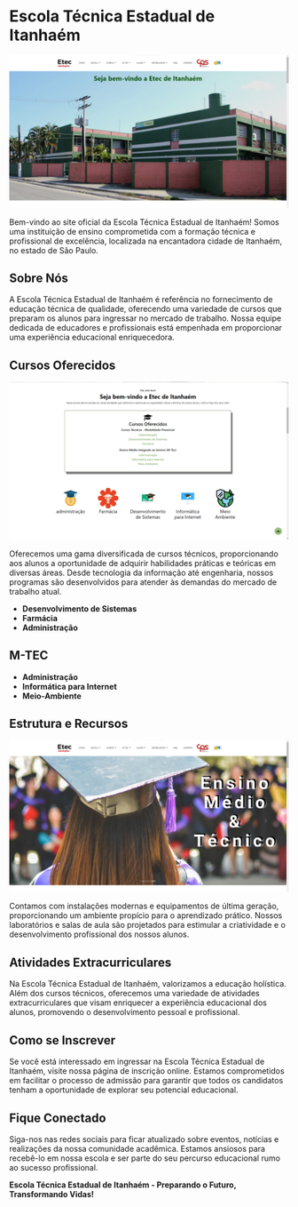 # Escola Técnica Estadual de Itanhaém

![Escola](src/assets/img/hme/siteimg.png)

Bem-vindo ao site oficial da Escola Técnica Estadual de Itanhaém! Somos uma instituição de ensino comprometida com a formação técnica e profissional de excelência, localizada na encantadora cidade de Itanhaém, no estado de São Paulo.

## Sobre Nós

A Escola Técnica Estadual de Itanhaém é referência no fornecimento de educação técnica de qualidade, oferecendo uma variedade de cursos que preparam os alunos para ingressar no mercado de trabalho. Nossa equipe dedicada de educadores e profissionais está empenhada em proporcionar uma experiência educacional enriquecedora.

## Cursos Oferecidos

![Cursos](src/assets/img/hme/siteimg2.png)

Oferecemos uma gama diversificada de cursos técnicos, proporcionando aos alunos a oportunidade de adquirir habilidades práticas e teóricas em diversas áreas. Desde tecnologia da informação até engenharia, nossos programas são desenvolvidos para atender às demandas do mercado de trabalho atual.

- **Desenvolvimento de Sistemas**
- **Farmácia**
- **Administração**

## M-TEC
- **Administração**
- **Informática para Internet**
- **Meio-Ambiente**

## Estrutura e Recursos

![Estrutura](src/assets/img/hme/siteimg4.png)

Contamos com instalações modernas e equipamentos de última geração, proporcionando um ambiente propício para o aprendizado prático. Nossos laboratórios e salas de aula são projetados para estimular a criatividade e o desenvolvimento profissional dos nossos alunos.

## Atividades Extracurriculares

Na Escola Técnica Estadual de Itanhaém, valorizamos a educação holística. Além dos cursos técnicos, oferecemos uma variedade de atividades extracurriculares que visam enriquecer a experiência educacional dos alunos, promovendo o desenvolvimento pessoal e profissional.

## Como se Inscrever

Se você está interessado em ingressar na Escola Técnica Estadual de Itanhaém, visite nossa página de inscrição online. Estamos comprometidos em facilitar o processo de admissão para garantir que todos os candidatos tenham a oportunidade de explorar seu potencial educacional.

## Fique Conectado

Siga-nos nas redes sociais para ficar atualizado sobre eventos, notícias e realizações da nossa comunidade acadêmica. Estamos ansiosos para recebê-lo em nossa escola e ser parte do seu percurso educacional rumo ao sucesso profissional. 

**Escola Técnica Estadual de Itanhaém - Preparando o Futuro, Transformando Vidas!**
